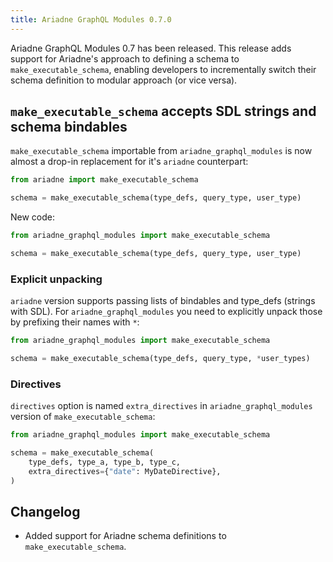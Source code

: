 ```yaml
---
title: Ariadne GraphQL Modules 0.7.0
---
```


Ariadne GraphQL Modules 0.7 has been released. This release adds support for Ariadne's approach to defining a schema to `make_executable_schema`, enabling developers to incrementally switch their schema definition to modular approach (or vice versa).


<!--truncate-->


## `make_executable_schema` accepts SDL strings and schema bindables

`make_executable_schema` importable from `ariadne_graphql_modules` is now almost a drop-in replacement for it's `ariadne` counterpart:

```python
from ariadne import make_executable_schema

schema = make_executable_schema(type_defs, query_type, user_type)
```

New code:

```python
from ariadne_graphql_modules import make_executable_schema

schema = make_executable_schema(type_defs, query_type, user_type)
```


### Explicit unpacking

`ariadne` version supports passing lists of bindables and type_defs (strings with SDL). For `ariadne_graphql_modules` you need to explicitly unpack those by prefixing their names with `*`:

```python
from ariadne_graphql_modules import make_executable_schema

schema = make_executable_schema(type_defs, query_type, *user_types)
```


### Directives

`directives` option is named `extra_directives` in `ariadne_graphql_modules` version of `make_executable_schema`:

```python
from ariadne_graphql_modules import make_executable_schema

schema = make_executable_schema(
    type_defs, type_a, type_b, type_c,
    extra_directives={"date": MyDateDirective},
)
```


## Changelog

- Added support for Ariadne schema definitions to `make_executable_schema`.